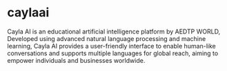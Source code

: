 # caylaai
Cayla AI is an educational artificial intelligence platform by AEDTP WORLD,  Developed using advanced natural language processing and machine learning, Cayla AI provides a user-friendly interface to enable human-like conversations and supports multiple languages for global reach, aiming to empower individuals and businesses worldwide. 
